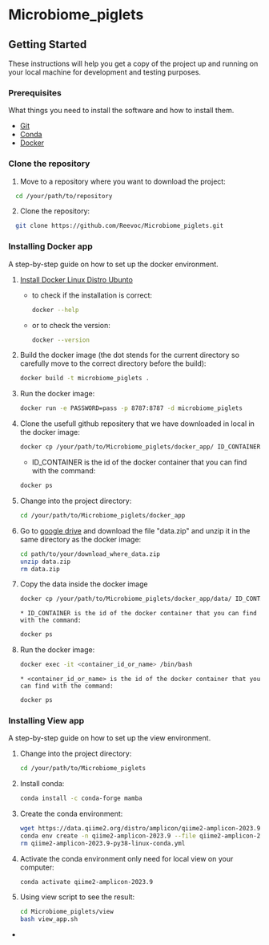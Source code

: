 # Microbiome_piglets

## Getting Started

These instructions will help you get a copy of the project up and running on your local machine for development and testing purposes.

### Prerequisites

What things you need to install the software and how to install them.

- [Git](https://git-scm.com/)
- [Conda](https://docs.conda.io/projects/conda/en/latest/index.html)
- [Docker](https://www.docker.com/)

### Clone the repository

1. Move to a repository where you want to download the project:

  ```bash
    cd /your/path/to/repository
  ```

2. Clone the repository:

  ```bash
    git clone https://github.com/Reevoc/Microbiome_piglets.git
  ```

### Installing Docker app

A step-by-step guide on how to set up the docker environment.
1. [Install Docker Linux Distro Ubunto](https://docs.docker.com/engine/install/ubuntu/)
   - to check if the installation is correct:
      ```bash
      docker --help
      ```
   - or to check the version:
      ```bash
      docker --version
      ```
2. Build the docker image (the dot stends for the current directory so carefully move to the correct directory before the build):

    ```bash
    docker build -t microbiome_piglets .
    ```

3. Run the docker image:

    ```bash
    docker run -e PASSWORD=pass -p 8787:8787 -d microbiome_piglets
    ```

4. Clone the usefull github repositery that we have downloaded in local in the docker image:
    
    ```bash
    docker cp /your/path/to/Microbiome_piglets/docker_app/ ID_CONTAINER:/home/microbiome
    ```
    * ID_CONTAINER is the id of the docker container that you can find with the command:
    
    ```bash
    docker ps
    ```
    
5. Change into the project directory:

    ```bash
    cd /your/path/to/Microbiome_piglets/docker_app
    ```
    

6. Go to [google drive](https://drive.google.com/file/d/1B9_swa8VqM_8MaBl6xNo6z1REelOm_BY/view?usp=drive_link) and download the file "data.zip" and unzip it in the same directory as the docker image:
  
      ```bash
      cd path/to/your/download_where_data.zip
      unzip data.zip
      rm data.zip
      ```
7. Copy the data inside the docker image
  
      ```bash
      docker cp /your/path/to/Microbiome_piglets/docker_app/data/ ID_CONTAINER:/home/microbiome
      ```
       * ID_CONTAINER is the id of the docker container that you can find with the command:
    
    ```bash
    docker ps
    ```
8. Run the docker image:
  
      ```bash
      docker exec -it <container_id_or_name> /bin/bash

      ```
       * <container_id_or_name> is the id of the docker container that you can find with the command:
    
    ```bash
    docker ps
    ```

### Installing View app

A step-by-step guide on how to set up the view environment.

1. Change into the project directory:

    ```bash
    cd /your/path/to/Microbiome_piglets
    ```

2. Install conda:
  
      ```bash
      conda install -c conda-forge mamba
      ```
3. Create the conda environment:
  
      ```bash
      wget https://data.qiime2.org/distro/amplicon/qiime2-amplicon-2023.9-py38-linux-conda.yml
      conda env create -n qiime2-amplicon-2023.9 --file qiime2-amplicon-2023.9-py38-linux-conda.yml
      rm qiime2-amplicon-2023.9-py38-linux-conda.yml
      ```
4. Activate the conda environment only need for local view on your computer:
  
      ```bash
      conda activate qiime2-amplicon-2023.9
      ```
5. Using view script to see the result:
  
      ```bash
      cd Microbiome_piglets/view
      bash view_app.sh
      ```
*